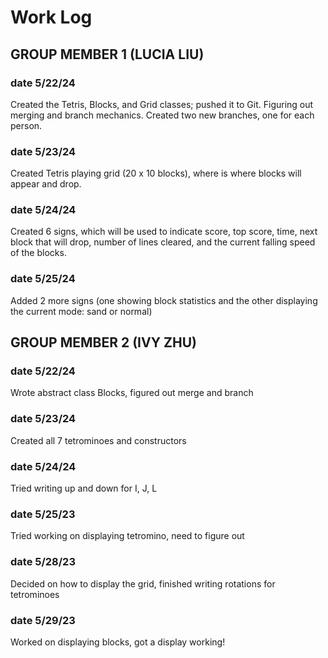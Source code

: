 # Work Log

## GROUP MEMBER 1 (LUCIA LIU)

### date 5/22/24

Created the Tetris, Blocks, and Grid classes; pushed it to Git. Figuring out merging and branch mechanics. Created two new branches, one for each person.

### date 5/23/24

Created Tetris playing grid (20 x 10 blocks), where is where blocks will appear and drop. 

### date 5/24/24

Created 6 signs, which will be used to indicate score, top score, time, next block that will drop, number of lines cleared,
and the current falling speed of the blocks. 

### date 5/25/24

Added 2 more signs (one showing block statistics and the other displaying the current mode: sand or normal)


## GROUP MEMBER 2 (IVY ZHU)

### date 5/22/24

Wrote abstract class Blocks, figured out merge and branch

### date 5/23/24

Created all 7 tetrominoes and constructors

### date 5/24/24

Tried writing up and down for I, J, L

### date 5/25/23

Tried working on displaying tetromino, need to figure out

### date 5/28/23

Decided on how to display the grid, finished writing rotations for tetrominoes

### date 5/29/23

Worked on displaying blocks, got a display working!
